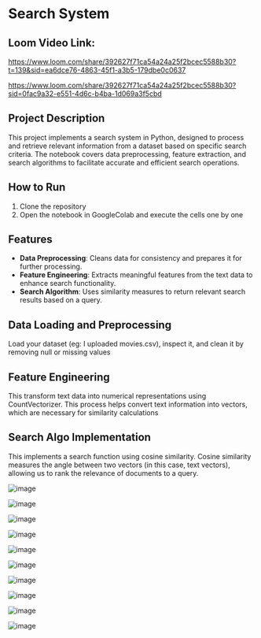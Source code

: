 # Search System

## Loom Video Link:
https://www.loom.com/share/392627f71ca54a24a25f2bcec5588b30?t=139&sid=ea6dce76-4863-45f1-a3b5-179dbe0c0637

https://www.loom.com/share/392627f71ca54a24a25f2bcec5588b30?sid=0fac9a32-e551-4d6c-b4ba-1d069a3f5cbd

## Project Description
This project implements a search system in Python, designed to process and retrieve relevant information from a dataset based on specific search criteria. The notebook covers data preprocessing, feature extraction, and search algorithms to facilitate accurate and efficient search operations.


## How to Run
1. Clone the repository
2. Open the notebook in GoogleColab and execute the cells one by one

## Features
- **Data Preprocessing**: Cleans data for consistency and prepares it for further processing.
- **Feature Engineering**: Extracts meaningful features from the text data to enhance search functionality.
- **Search Algorithm**: Uses similarity measures to return relevant search results based on a query.


## Data Loading and Preprocessing
Load your dataset (eg: I uploaded movies.csv), inspect it, and clean it by removing null or missing values

## Feature Engineering
This transform text data into numerical representations using CountVectorizer. This process helps convert text information into vectors, which are necessary for similarity calculations

## Search Algo Implementation 
This implements a search function using cosine similarity. Cosine similarity measures the angle between two vectors (in this case, text vectors), allowing us to rank the relevance of documents to a query.


![image](https://github.com/user-attachments/assets/2abb73f1-bc55-44d2-ae92-e990f4a4cb79)

![image](https://github.com/user-attachments/assets/657f879e-1d37-4049-a8f5-d8ca6defffbc)

![image](https://github.com/user-attachments/assets/2ef07d4b-edea-4f61-834a-14c9f52dc7b3)

![image](https://github.com/user-attachments/assets/d6dff58a-d869-46cb-85e7-4828872aaea5)

![image](https://github.com/user-attachments/assets/49aac154-fe4e-422b-9e70-d0b6dd153751)

![image](https://github.com/user-attachments/assets/806b69db-a82d-413a-a4aa-f309dbf44b46)

![image](https://github.com/user-attachments/assets/754d8817-717b-4106-a0c9-b507b76843f8)

![image](https://github.com/user-attachments/assets/36bc1327-8108-46c9-ac4d-1b8d15d4e981)

![image](https://github.com/user-attachments/assets/60e8eff4-c176-4d2e-ab94-6f988235b4ed)

![image](https://github.com/user-attachments/assets/b5efeeba-0605-45cd-a475-8e152dc5ef1a)













